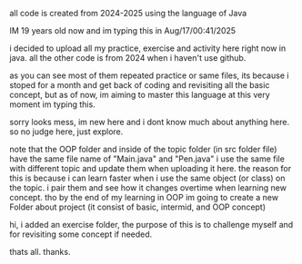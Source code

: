 all code is created from 2024-2025 
using the language of Java

IM 19 years old now and im typing this in Aug/17/00:41/2025

i decided to upload all my practice, exercise and activity here right now in java.
all the other code is from 2024 when i haven't use github.

as you can see most of them repeated practice or same files, its because i stoped for a month and get back of coding and revisiting all the basic concept,
but as of now, im aiming to master this language at this very moment im typing this.

sorry looks mess, im new here and i dont know much about anything here.
so no judge here, just explore.

note that the OOP folder and inside of the topic folder (in src folder file) have the same file name of "Main.java" and "Pen.java"
i use the same file with different topic and update them when uploading it here. 
the reason for this is because i can learn faster when i use the same object (or class) on the topic. i pair them and see how it changes overtime when learning new concept.
tho by the end of my learning in OOP im going to create a new Folder about project (it consist of basic, intermid, and OOP concept)

hi, i added an exercise folder, the purpose of this is to challenge myself and for revisiting some concept if needed.

thats all. thanks.

